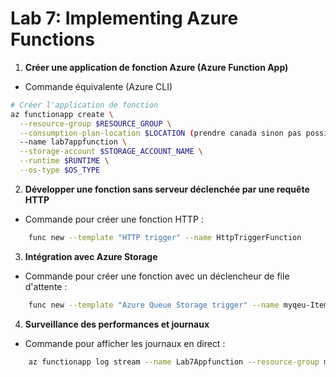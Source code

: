 # Lab 7: Implementing Azure Functions

1. **Créer une application de fonction Azure (Azure Function App)**

- Commande équivalente (Azure CLI)
```bash
# Créer l'application de fonction
az functionapp create \
  --resource-group $RESOURCE_GROUP \
  --consumption-plan-location $LOCATION (prendre canada sinon pas possible)\
  --name lab7appfunction \
  --storage-account $STORAGE_ACCOUNT_NAME \
  --runtime $RUNTIME \
  --os-type $OS_TYPE
```

2. **Développer une fonction sans serveur déclenchée par une requête HTTP**
- Commande pour créer une fonction HTTP :
```bash
    func new --template "HTTP trigger" --name HttpTriggerFunction
```

3. **Intégration avec Azure Storage**
- Commande pour créer une fonction avec un déclencheur de file d'attente :
```bash
    func new --template "Azure Queue Storage trigger" --name myqeu-Items
```

4. **Surveillance des performances et journaux**
- Commande pour afficher les journaux en direct :
```bash
    az functionapp log stream --name Lab7Appfunction --resource-group myResourceGroup
```